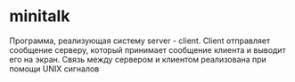 # minitalk
Программа, реализующая систему server - client. Client отправляет сообщение серверу, который принимает сообщение клиента и выводит его на экран. Связь между сервером и клиентом реализована при помощи UNIX сигналов
